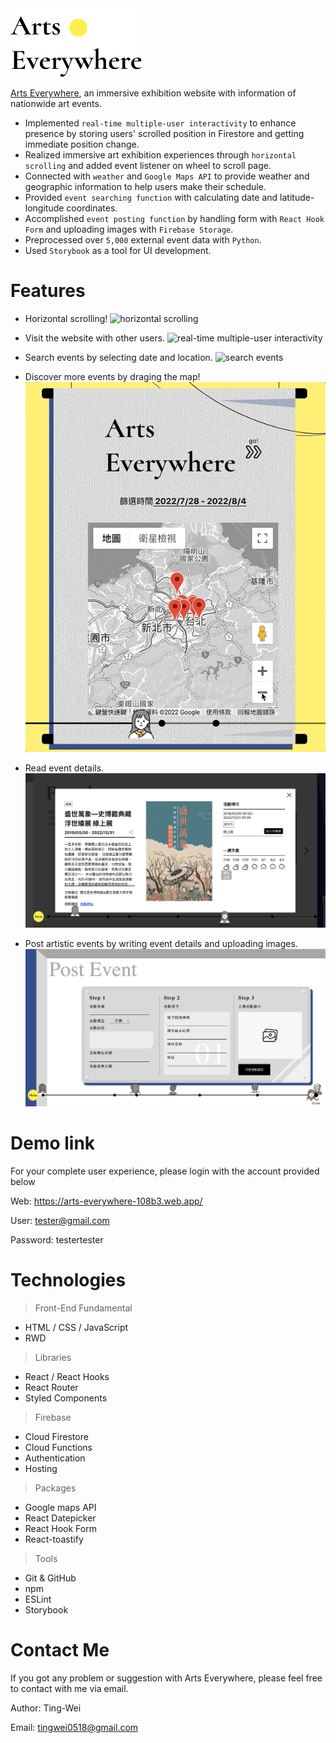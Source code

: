<img src="./readme_assets/logo.png" height="110px" alt="Arts Everywhere" title="Arts Everywhere">

[Arts Everywhere](https://arts-everywhere-108b3.web.app/),
an immersive exhibition website with information of nationwide art events.

* Implemented `real-time multiple-user interactivity` to enhance presence by storing users' scrolled position in Firestore and getting immediate position change.
* Realized immersive art exhibition experiences through `horizontal scrolling` and added event listener on wheel to scroll page.
* Connected with `weather` and `Google Maps API` to provide weather and geographic information to help users make their schedule.
* Provided `event searching function` with calculating date and latitude-longitude coordinates.
* Accomplished `event posting function` by handling form with `React Hook Form` and uploading images with `Firebase Storage`.
* Preprocessed over `5,000` external event data with `Python`.
* Used `Storybook` as a tool for UI development.

# Features

* Horizontal scrolling!
![horizontal scrolling](./readme_assets/features_horizontal_scrolling.gif)

* Visit the website with other users.
![real-time multiple-user interactivity](./readme_assets/features_realtime_user_position.gif)

* Search events by selecting date and location.
![search events](./readme_assets/features_search_events.gif)

* Discover more events by draging the map!
![events map](./readme_assets/features_drag_map.gif)

* Read event details.
![event details](./readme_assets/features_event_details.png)

* Post artistic events by writing event details and uploading images.
![event posting](./readme_assets/features_post_events.png)

# Demo link

For your complete user experience, please login with the account provided below

Web: https://arts-everywhere-108b3.web.app/

User: tester@gmail.com

Password: testertester


# Technologies

> Front-End Fundamental

- HTML / CSS / JavaScript
- RWD

> Libraries

- React / React Hooks
- React Router
- Styled Components


> Firebase

- Cloud Firestore
- Cloud Functions
- Authentication
- Hosting

> Packages

- Google maps API
- React Datepicker
- React Hook Form
- React-toastify


> Tools

- Git & GitHub
- npm
- ESLint
- Storybook

# Contact Me

If you got any problem or suggestion with Arts Everywhere, please feel free to contact with me via email.

Author: Ting-Wei 

Email: tingwei0518@gmail.com
